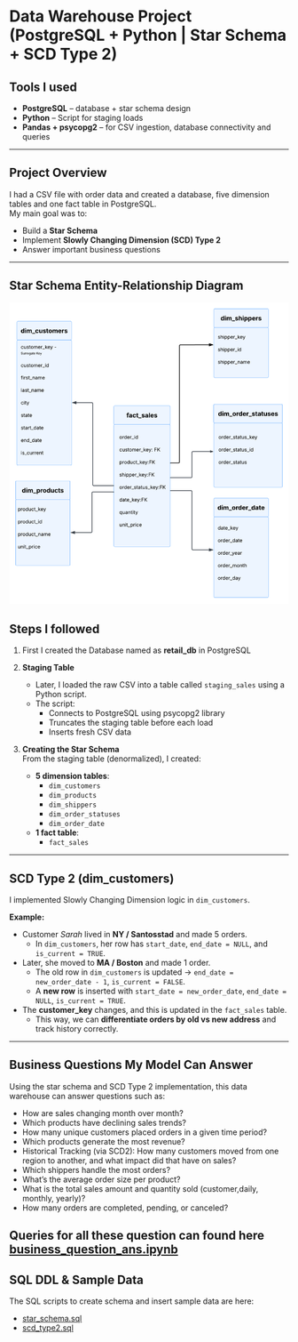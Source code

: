 # Data Warehouse Project (PostgreSQL + Python | Star Schema + SCD Type 2)

## Tools I used
- **PostgreSQL** – database + star schema design  
- **Python** – Script for staging loads  
- **Pandas + psycopg2** – for CSV ingestion, database connectivity and queries

---

## Project Overview
I had a CSV file with order data and created a database, five dimension tables and one fact table in PostgreSQL.  
My main goal was to:
- Build a **Star Schema**  
- Implement **Slowly Changing Dimension (SCD) Type 2**
- Answer important business questions

---

## Star Schema Entity-Relationship Diagram

<div align="center">
  <img width="694" alt="Screenshot1" src="https://github.com/aakshatha02/Star-Schema-Dimension-Modeling/blob/main/star_schema_ERD.png">
</div>

## Steps I followed
1. First I created the Database named as **retail_db** in PostgreSQL

2. **Staging Table**  
   - Later, I loaded the raw CSV into a table called `staging_sales` using a Python script.  
   - The script:  
     - Connects to PostgreSQL using psycopg2 library
     - Truncates the staging table before each load  
     - Inserts fresh CSV data  

3. **Creating the Star Schema**  
   From the staging table (denormalized), I created:  
   - **5 dimension tables**:  
     - `dim_customers`  
     - `dim_products`  
     - `dim_shippers`  
     - `dim_order_statuses`  
     - `dim_order_date`  
   - **1 fact table**:  
     - `fact_sales`  

---

## SCD Type 2 (dim_customers)
I implemented Slowly Changing Dimension logic in `dim_customers`.  

**Example:**  
- Customer *Sarah* lived in **NY / Santosstad** and made 5 orders.  
  - In `dim_customers`, her row has `start_date`, `end_date = NULL`, and `is_current = TRUE`.  
- Later, she moved to **MA / Boston** and made 1 order.  
  - The old row in `dim_customers` is updated → `end_date = new_order_date - 1`, `is_current = FALSE`.  
  - A **new row** is inserted with `start_date = new_order_date`, `end_date = NULL`, `is_current = TRUE`.  
- The **customer_key** changes, and this is updated in the `fact_sales` table.  
  - This way, we can **differentiate orders by old vs new address** and track history correctly.  

---

## Business Questions My Model Can Answer
Using the star schema and SCD Type 2 implementation, this data warehouse can answer questions such as:
- How are sales changing month over month?
- Which products have declining sales trends?
- How many unique customers placed orders in a given time period?
- Which products generate the most revenue?
- Historical Tracking (via SCD2): How many customers moved from one region to another, and what impact did that have on sales?
- Which shippers handle the most orders?
- What’s the average order size per product?
- What is the total sales amount and quantity sold (customer,daily, monthly, yearly)?
- How many orders are completed, pending, or canceled?

Queries for all these question can found here [business_question_ans.ipynb](https://github.com/aakshatha02/Star-Schema-Dimension-Modeling/blob/main/business_question_ans.ipynb)
---
## SQL DDL & Sample Data
The SQL scripts to create schema and insert sample data are here:  
- [star_schema.sql](https://github.com/aakshatha02/Star-Schema-Dimension-Modeling/blob/main/star_schema.sql)
- [scd_type2.sql](https://github.com/aakshatha02/Star-Schema-Dimension-Modeling/blob/main/scd_type2.sql)
